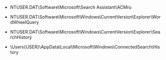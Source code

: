 * NTUSER.DAT\Software\Microsoft\Search Assistant\ACMru

* NTUSER.DAT\Software\Microsoft\Windows\CurrentVersion\Explorer\WordWheelQuery

* NTUSER.DAT\Software\Microsoft\Windows\CurrentVersion\Explorer\SearchHistory

* \Users\{USER}\AppData\Local\Microsoft\Windows\ConnectedSearch\History

